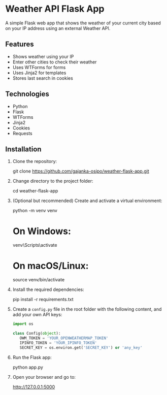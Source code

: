 # Weather API Flask App

A simple Flask web app that shows the weather of your current city based on your IP address using an external Weather API.

## Features

- Shows weather using your IP
- Enter other cities to check their weather
- Uses WTForms for forms
- Uses Jinja2 for templates
- Stores last search in cookies

## Technologies

- Python
- Flask
- WTForms
- Jinja2
- Cookies
- Requests

## Installation

1. Clone the repository:

   git clone https://github.com/gajanka-osipo/weather-flask-app.git

2. Change directory to the project folder:

   cd weather-flask-app

3. (Optional but recommended) Create and activate a virtual environment:

   python -m venv venv
   # On Windows:
   venv\Scripts\activate
   # On macOS/Linux:
   source venv/bin/activate

4. Install the required dependencies:

   pip install -r requirements.txt

5. Create a `config.py` file in the root folder with the following content, and add your own API keys:
   ```python
   import os
    
   class Config(object):
      OWM_TOKEN = 'YOUR_OPENWEATHERMAP_TOKEN'
      IPINFO_TOKEN = 'YOUR_IPINFO_TOKEN'
      SECRET_KEY = os.environ.get('SECRET_KEY') or 'any_key'
   ```

7. Run the Flask app:

   python app.py

8. Open your browser and go to:

   http://127.0.0.1:5000
